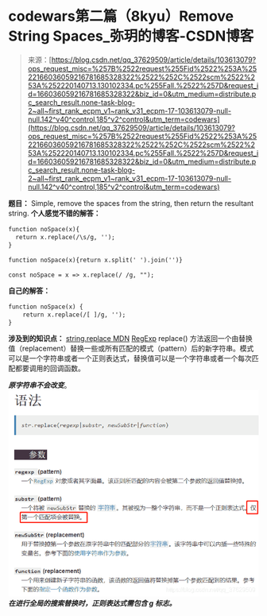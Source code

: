 <!--yml
category: codewars
date: 2022-08-13 11:42:33
-->

# codewars第二篇（8kyu）Remove String Spaces_弥玥的博客-CSDN博客

> 来源：[https://blog.csdn.net/qq_37629509/article/details/103613079?ops_request_misc=%257B%2522request%255Fid%2522%253A%2522166036059216781685328322%2522%252C%2522scm%2522%253A%252220140713.130102334.pc%255Fall.%2522%257D&request_id=166036059216781685328322&biz_id=0&utm_medium=distribute.pc_search_result.none-task-blog-2~all~first_rank_ecpm_v1~rank_v31_ecpm-17-103613079-null-null.142^v40^control,185^v2^control&utm_term=codewars](https://blog.csdn.net/qq_37629509/article/details/103613079?ops_request_misc=%257B%2522request%255Fid%2522%253A%2522166036059216781685328322%2522%252C%2522scm%2522%253A%252220140713.130102334.pc%255Fall.%2522%257D&request_id=166036059216781685328322&biz_id=0&utm_medium=distribute.pc_search_result.none-task-blog-2~all~first_rank_ecpm_v1~rank_v31_ecpm-17-103613079-null-null.142^v40^control,185^v2^control&utm_term=codewars)

**题目：**
Simple, remove the spaces from the string, then return the resultant string.
**个人感觉不错的解答：**

```
function noSpace(x){
  return x.replace(/\s/g, '');
} 
```

```
function noSpace(x){return x.split(' ').join('')} 
```

```
const noSpace = x => x.replace(/ /g, ""); 
```

**自己的解答：**

```
function noSpace(x) {
    return x.replace(/[ ]/g, '');
} 
```

**涉及到的知识点：**
[string.replace MDN](https://developer.mozilla.org/zh-CN/docs/Web/JavaScript/Reference/Global_Objects/String/replace)
[RegExp](https://developer.mozilla.org/zh-CN/docs/Web/JavaScript/Reference/Global_Objects/RegExp)
replace() 方法返回一个由替换值（replacement）替换一些或所有匹配的模式（pattern）后的新字符串。模式可以是一个字符串或者一个正则表达式，替换值可以是一个字符串或者一个每次匹配都要调用的回调函数。

***原字符串不会改变***。
![在这里插入图片描述](img/1d7cad84994d675e74e6d57ac3cb5cbf.png)
***在进行全局的搜索替换时，正则表达式需包含 g 标志。***